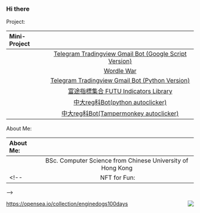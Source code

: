 ### Hi there 


<!-- hi 手一黏便緊(UCT+9 -->
<!-- ![](https://cdn.lihkg.com/assets/faces/dog/bye.gif)![](https://cdn.lihkg.com/assets/faces/pig/bye.gif)![](https://cdn.lihkg.com/assets/faces/mouse/bye.gif)![](https://cdn.lihkg.com/assets/faces/cat/bye.gif)![](https://cdn.lihkg.com/assets/faces/cow/bye.gif)![](https://cdn.lihkg.com/assets/faces/tiger/bye.gif)![](https://cdn.lihkg.com/assets/faces/husky/bye.gif)  -->

Project:
<!-- https://cdn.lihkg.com/assets/faces/dog/phone.gif -->
<!-- https://cdn.lihkg.com/assets/faces/dog/itdog4.gif -->
<!-- https://cdn.lihkg.com/assets/faces/dog/no.gif -->
<!-- https://cdn.lihkg.com/assets/faces/dog/haha.gif -->
|    Mini-Project   |         |
  | :---        |         :---: |
  | ![]()     | [Telegram Tradingview Gmail Bot (Google Script Version)](https://github.com/umzr/Telegram-Gmail-Bot-Google-Script-Version-) |
  |![]()  |  [Wordle War](https://github.com/DoubleSpicy/wordle_war-) |
| ![]()  | [Telegram Tradingview Gmail Bot (Python Version)](https://github.com/umzr/Telegram-Tradingview-Gmail-Bot--Google-Script-Version-)  |
|![]() | [富途指標集合 FUTU Indicators Library](https://github.com/umzr/FUTU-Indicators-Library)|
|![]() | [中大reg科Bot(python autoclicker)](https://github.com/umzr/CUHK-REG-4-AUTO-Clicker)|
|![]() | [中大reg科Bot(Tampermonkey autoclicker)](https://github.com/umzr/CUHK-CUSIS-AUTO-Reg)|



<!-- - ![](https://cdn.lihkg.com/assets/faces/dog/phone.gif) $~~~~~~~$ [Telegram Tradingview Gmail Bot (Google Script Version)](https://github.com/umzr/Telegram-Gmail-Bot-Google-Script-Version-)
- ![](https://cdn.lihkg.com/assets/faces/dog/itdog4.gif)  $~$  [Wordle War](https://github.com/DoubleSpicy/wordle_war-)

- ![](https://cdn.lihkg.com/assets/faces/dog/no.gif)  $~~~~~~~$ [Telegram Tradingview Gmail Bot (Python Version)](https://github.com/umzr/Telegram-Tradingview-Gmail-Bot--Google-Script-Version-)  

- ![](https://cdn.lihkg.com/assets/faces/dog/haha.gif) $~~~~~~~~~~~$ [富途指標集合 FUTU Indicators Library](https://github.com/umzr/FUTU-Indicators-Library) -->

<!-- https://cdn.lihkg.com/assets/faces/dog/math.gif -->
<!-- https://cdn.lihkg.com/assets/faces/tiger/like2.gif -->
About Me:

|  About Me:    |         |
| :---        |         :---: |
|![]() | BSc. Computer Science from Chinese University of Hong Kong|
<!-- |![]() NFT for Fun:|  [Opensea -- ENGINE DOG'S 100 DAY](https://opensea.io/collection/enginedogs100days) Put address here if you want. (Free) or Just right click and save pictures. |
 -->



<!-- - ![](https://cdn.lihkg.com/assets/faces/dog/math.gif)  $~~~~~~~$ BSc. Computer Science from Chinese University of Hong Kong
- ![](https://cdn.lihkg.com/assets/faces/tiger/like2.gif) $~~~~~~$ NFT for Fun: [Opensea -- ENGINE DOG'S 100 DAY](https://opensea.io/collection/enginedogs100days)   
Put address here if you want. (Free) or Just right click and save pictures. -->

<!-- https://cdn.lihkg.com/assets/faces/cow/grab_connect.gif -->
<!-- 
How to support my project?  
- ![]()  buy me some coffee:  
    |    Network   |     address    |
    | :---        |         :---: |
    | BTC native segwit      | `bc1qyjzc4slfzm5fwlacezqypkkaa04p3fe8j8wxgd`     
    | ERC20, BEP20   | `0x7236f9becB9509e403a6736094B401eb37e15e57`        | -->

<a href="#">
    <img align="right" src="https://github-readme-stats.vercel.app/api?username=umzr&show_icons=true">
  
</a>

https://opensea.io/collection/enginedogs100days

